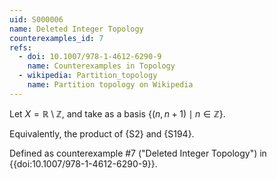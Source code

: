 ```yaml
---
uid: S000006
name: Deleted Integer Topology
counterexamples_id: 7
refs:
  - doi: 10.1007/978-1-4612-6290-9 
    name: Counterexamples in Topology
  - wikipedia: Partition_topology
    name: Partition topology on Wikipedia
---
```

Let $X=\mathbb R\setminus\mathbb Z$, and
take as a basis $\{(n,n+1)\mid n \in \mathbb{Z}\}$.

Equivalently, the product of {S2} and {S194}.

Defined as counterexample #7 ("Deleted Integer Topology")
in {{doi:10.1007/978-1-4612-6290-9}}.
